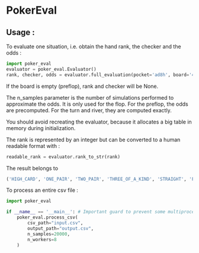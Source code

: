 # PokerEval

## Usage :

To evaluate one situation, i.e. obtain the hand rank, the checker and the odds :
```py
import poker_eval
evaluator = poker_eval.Evaluator()
rank, checker, odds = evaluator.full_evaluation(pocket='ad8h', board='4cth2d', n_samples=20000)
```

If the board is empty (preflop), rank and checker will be None.

The n_samples parameter is the number of simulations performed to approximate the odds.
It is only used for the flop. 
For the preflop, the odds are precomputed. For the turn and river, they are computed exactly.

You should avoid recreating the evaluator, because it allocates a big table in memory during initialization.

The rank is represented by an integer but can be converted to a human readable format with :
```py
readable_rank = evaluator.rank_to_str(rank)
```
The result belongs to
```py
('HIGH_CARD', 'ONE_PAIR', 'TWO_PAIR', 'THREE_OF_A_KIND', 'STRAIGHT', 'FLUSH', 'FULL_HOUSE', 'FOUR_OF_A_KIND', 'STRAIGHT_FLUSH')
```

To process an entire csv file :

```py
import poker_eval

if __name__ == '__main__': # Important guard to prevent some multiprocessing issues
    poker_eval.process_csv(
        csv_path="input.csv",
        output_path="output.csv",
        n_samples=20000,
        n_workers=8
    )
```
